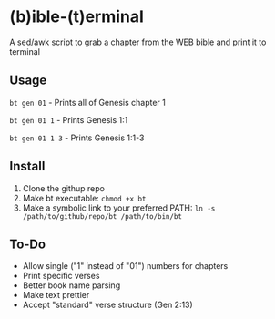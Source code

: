 # (b)ible-(t)erminal
A sed/awk script to grab a chapter from the WEB bible and print it to terminal

## Usage
`bt gen 01`		- Prints all of Genesis chapter 1

`bt gen 01 1`	- Prints Genesis 1:1

`bt gen 01 1 3`	- Prints Genesis 1:1-3

## Install
1. Clone the githup repo
2. Make bt executable: 
	`chmod +x bt`
3. Make a symbolic link to your preferred PATH:
	`ln -s /path/to/github/repo/bt /path/to/bin/bt`

## To-Do
 - Allow single ("1" instead of "01") numbers for chapters
 - Print specific verses
 - Better book name parsing
 - Make text prettier
 - Accept "standard" verse structure (Gen 2:13)
